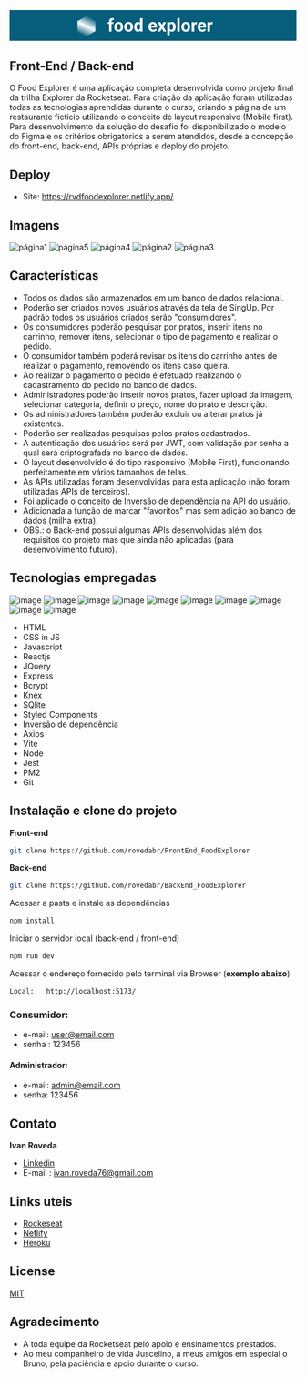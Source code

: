  <p align="center">
 <img src="./src/assets/brandGit.png"/>
 </p>

## Front-End / Back-end

O Food Explorer é uma aplicação completa desenvolvida como projeto final da trilha Explorer da Rocketseat.
Para criação da aplicação foram utilizadas todas as tecnologias aprendidas durante o curso, criando a página de um restaurante fictício utilizando o conceito  de layout responsivo (Mobile first).
Para desenvolvimento da solução do desafio foi disponibilizado o modelo do Figma e os critérios obrigatórios a serem atendidos, desde a concepção do front-end, back-end, APIs próprias e deploy do projeto.


## Deploy

- Site:  https://rvdfoodexplorer.netlify.app/


## Imagens

![página1](https://user-images.githubusercontent.com/118762335/235221680-9b3f9f7e-b189-48b3-9d34-491084ec5507.png)
![página5](https://user-images.githubusercontent.com/118762335/235221735-8669adaa-9db8-43c6-8f0d-ee990b93806b.png)
![página4](https://user-images.githubusercontent.com/118762335/235221744-49b2d5c4-abdb-4f22-9c7e-f48bec569252.png)
![página2](https://user-images.githubusercontent.com/118762335/235223836-0f27c5d6-d579-4ae1-a094-7edb81a13f13.png)
![página3](https://user-images.githubusercontent.com/118762335/235223847-9deea233-062a-4eaf-b4cb-e69db3a95845.png)


## Características

- Todos os dados são armazenados em um banco de dados relacional.
- Poderão ser criados novos usuários através da tela de SingUp. Por padrão todos os usuários criados serão "consumidores".  
- Os consumidores poderão pesquisar por pratos, inserir itens no carrinho, remover itens, selecionar o tipo de pagamento e realizar o pedido. 
- O consumidor também poderá revisar os itens do carrinho antes de realizar o pagamento, removendo os itens caso queira.
- Ao realizar o pagamento o pedido é efetuado realizando o cadastramento do pedido no banco de dados.
- Administradores poderão inserir novos pratos, fazer upload da imagem, selecionar categoria, definir o preço, nome do prato e descrição.
- Os administradores também poderão excluir ou alterar pratos já existentes.
- Poderão ser realizadas pesquisas pelos pratos cadastrados.
- A autenticação dos usuários será por JWT, com validação por senha a qual será criptografada no banco de dados.
- O layout desenvolvido é do tipo responsivo (Mobile First), funcionando perfeitamente em vários tamanhos de telas.
- As APIs utilizadas foram desenvolvidas para esta aplicação (não foram utilizadas APIs de terceiros).
- Foi aplicado o conceito de Inversão de dependência na API do usuário.
- Adicionada a função de marcar "favoritos" mas sem adição ao banco de dados (milha extra).
- OBS.: o Back-end possui algumas APIs desenvolvidas além dos requisitos do projeto mas que ainda não aplicadas (para desenvolvimento futuro).

## Tecnologias empregadas

![image](https://img.shields.io/badge/HTML-239120?style=for-the-badge&logo=html5&logoColor=white)
![image](https://img.shields.io/badge/CSS3-1572B6?style=for-the-badge&logo=css3&logoColor=white)
![image](https://img.shields.io/badge/JavaScript-F7DF1E?style=for-the-badge&logo=javascript&logoColor=black)
![image](https://img.shields.io/badge/React-20232A?style=for-the-badge&logo=react&logoColor=61DAFB)
![image](https://img.shields.io/badge/jQuery-0769AD?style=for-the-badge&logo=jquery&logoColor=white)
![image](https://img.shields.io/badge/Express.js-404D59?style=for-the-badge)
![image](https://img.shields.io/badge/SQLite-07405E?style=for-the-badge&logo=sqlite&logoColor=white)
![image](https://img.shields.io/badge/styled--components-DB7093?style=for-the-badge&logo=styled-components&logoColor=white)
![image](https://img.shields.io/badge/Node.js-43853D?style=for-the-badge&logo=node.js&logoColor=white)
![image](https://img.shields.io/badge/Git-E34F26?style=for-the-badge&logo=git&logoColor=white)

- HTML
- CSS in JS
- Javascript
- Reactjs 
- JQuery
- Express
- Bcrypt
- Knex
- SQlite
- Styled Components 
- Inversão de dependência
- Axios 
- Vite 
- Node 
- Jest
- PM2
- Git


## Instalação e clone do projeto

 **Front-end**
```bash
git clone https://github.com/rovedabr/FrontEnd_FoodExplorer
```
**Back-end**
```bash
git clone https://github.com/rovedabr/BackEnd_FoodExplorer
```

Acessar a pasta e instale as dependências
```bash
npm install
```

Iniciar o servidor local (back-end / front-end)
```bash
npm run dev
```

Acessar o endereço fornecido pelo terminal via Browser (__exemplo abaixo__)
```bash
Local:   http://localhost:5173/
```

### Consumidor:
- e-mail: user@email.com
- senha : 123456
#### Administrador: 
- e-mail: admin@email.com
- senha: 123456


## Contato

**Ivan Roveda**
- [Linkedin](https://www.linkedin.com/in/ivan-roveda-952827b8/)
- E-mail : ivan.roveda76@gmail.com


## Links uteis

- [Rockeseat](https://www.rocketseat.com.br/)
- [Netlify](https://www.netlify.com/)
- [Heroku](https://www.heroku.com/)


## License

[MIT](https://choosealicense.com/licenses/mit/)


## Agradecimento 

- A toda equipe da Rocketseat pelo apoio e ensinamentos prestados. 
- Ao meu companheiro de vida Juscelino, a meus amigos em especial o Bruno, pela paciência e apoio durante o curso.
